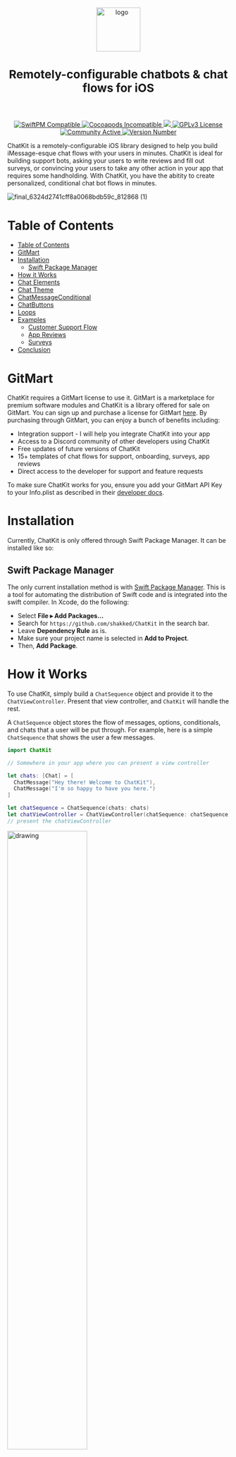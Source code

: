
<p align="center">
  <br />
  <img src=https://github.com/shakked/ChatKit/blob/main/ChatKit@3x.png?raw=true alt="logo" height="100px" />
  <h3 style="font-size:26" align="center">Remotely-configurable chatbots & chat flows for iOS</h3>
  <br />
</p>

<p align="center">
  <a href="https://www.notion.so/gitmart/Using-a-GitMart-Library-1e43cbfa8d6f4aeb88da603dd2b776b9#4522280846b149ad9d057fb18fd09273">
    <img src="https://img.shields.io/badge/SwiftPM-Compatible-brightgreen" alt="SwiftPM Compatible">
  </a>
  <a href="#">
    <img src="https://img.shields.io/badge/Pod-Incompatible-red" alt="Cocoapods Incompatible">
  </a>
  <a href="https://gitmart.co/">
    <img src="https://img.shields.io/badge/iOS%20Version-%3E%3D%2014.0-blueviolet">
  </a>
  <a href="https://github.com/shakked/ChatKit/blob/main/LICENSE.md">
    <img src="https://img.shields.io/badge/License-GPLv3-blue" alt="GPLv3 License">
  </a>
  <a href="https://www.notion.so/gitmart/License-860ab94179ce4e4785621aa33c600de8">
    <img src="https://img.shields.io/badge/GitMart-available-green" alt="Community Active">
  </a>
  <a href="#">
    <img src="https://img.shields.io/github/v/tag/shakked/chatkit" alt="Version Number">
  </a>
</p>

ChatKit is a remotely-configurable iOS library designed to help you build iMessage-esque chat flows with your users in minutes. ChatKit is ideal for building support bots, asking your users to write reviews and fill out surveys, or convincing your users to take any other action in your app that requires some handholding. With ChatKit, you have the abitity to create personalized, conditional chat bot flows in minutes. 

![final_6324d2741cff8a0068bdb59c_812868 (1)](https://user-images.githubusercontent.com/5383089/190785321-e0af5d4a-1501-432b-9f0e-451eefbfd338.gif)

# Table of Contents
- [Table of Contents](#table-of-contents)
- [GitMart](#gitmart)
- [Installation](#installation)
  - [Swift Package Manager](#swift-package-manager)
- [How it Works](#how-it-works)
- [Chat Elements](#chat-elements)
- [Chat Theme](#chat-theme)
- [ChatMessageConditional](#chatmessageconditional)
- [ChatButtons](#chatbuttons)
- [Loops](#loops)
- [Examples](#examples)
  - [Customer Support Flow](#customer-support-flow)
  - [App Reviews](#app-reviews)
  - [Surveys](#surveys)
- [Conclusion](#conclusion)

# GitMart
ChatKit requires a GitMart license to use it. GitMart is a marketplace for premium software modules and ChatKit is a library offered for sale on GitMart. You can sign up and purchase a license for GitMart [here](https://app.gitmart.co/library/63236af27c2d722951b52995). By purchasing through GitMart, you can enjoy a bunch of benefits including:
* Integration support - I will help you integrate ChatKit into your app
* Access to a Discord community of other developers using ChatKit
* Free updates of future versions of ChatKit
* 15+ templates of chat flows for support, onboarding, surveys, app reviews
* Direct access to the developer for support and feature requests

To make sure ChatKit works for you, ensure you add your GitMart API Key to your Info.plist as described in their [developer docs](https://www.notion.so/GitMart-Documentation-dca2340af04f4346996194e26322d3a3).


# Installation
Currently, ChatKit is only offered through Swift Package Manager. It can be installed like so:

## Swift Package Manager
The only current installation method is with [Swift Package Manager](https://swift.org/package-manager/). This is a tool for automating the distribution of Swift code and is integrated into the swift compiler. In Xcode, do the following:

- Select **File ▸ Add Packages...**
- Search for `https://github.com/shakked/ChatKit` in the search bar.
- Leave **Dependency Rule** as is.
- Make sure your project name is selected in **Add to Project**.
- Then, **Add Package**.

# How it Works
To use ChatKit, simply build a `ChatSequence` object and provide it to the `ChatViewController`. Present that view controller, and `ChatKit` will handle the rest.

A `ChatSequence` object stores the flow of messages, options, conditionals, and chats that a user will be put through. For example, here is a simple `ChatSequence` that shows the user a few messages.

```swift
import ChatKit

// Somewhere in your app where you can present a view controller

let chats: [Chat] = [
  ChatMessage("Hey there! Welcome to ChatKit"),
  ChatMessage("I'm so happy to have you here.")
]

let chatSequence = ChatSequence(chats: chats)
let chatViewController = ChatViewController(chatSequence: chatSequence, theme: .lightMode)
// present the chatViewController
```

<img src="https://gitmart.nyc3.cdn.digitaloceanspaces.com/ezgif-1-1ca23ab804.gif" alt="drawing" width="60%"/>

It's that simple. ChatKit will estimate reading times for various messages and send them at a natural cadence. 

Here, you can show some banter that the user of your app would be able to witness.

```swift
// inside a view controller
let chats: [Chat] = [
   ChatMessage("Hey there! Welcome to ChatKit"), // a message that we sent to the user
   ChatUserMessage("Thanks for having me!"),     // a message that looks like the user sent it
   ChatMessage("Of course!"),                    // a message that we sent to the user
   ChatUserMessage("This is pretty cool!"),      // a message that looks like the user sent it
   ChatMessage("I know! Watch this..."),         // ... 
   ChatFallingEmojis(emoji: "🥳"),               // shows falling emojis over the chat
   ChatShowCancelButton(),                       // displays the hidden cancel button so the user can dismiss
]
var theme = ChatTheme.darkMode                   // we chose a preset theme in chatKit
theme.hidesCancelButtonOnStart = true            // customize the theme to hide the cancel button on open
let chatSequence = ChatSequence(chats: chats)    // initialize our chat sequence with our chats
chatSequence.readingSpeed = 1.5                  // we set the reading speed to 1.0 (defaults to 1.0)
let chatViewController = ChatViewController(chatSequence: chatSequence, theme: theme) 
chatViewController.modalPresentationStyle = .fullScreen
present(chatViewController, animated: true)
```

<img src="https://gitmart.nyc3.cdn.digitaloceanspaces.com/ezgif-1-742d3ff52c.gif" alt="example" width="60%">

Now, you should have a basic understanding of how to build chat sequences/flows. Below you'll find all of the Chat elements that can be used inside a chat sequence (an array of `[Chat]` structs).


# Chat Elements
All of the following elements can be used in your `ChatSequence`. Below, there are two types of `Chat` structs:
* UI-Related - display something in the UI including messages or buttons
* Instructions - instructions that are executed when the `ChatSequence` gets to them, like showing a cancel button, dismissing the chat screen, etc.

| Element  | Screenshot | Explanation  |
| -------- |-------------|-----|
| `ChatMessage` | ![](https://i.imgur.com/GFA4Tea.png) | a standard message that comes from the app to the user (appears as if you were receiving a message from a friend) |
| `ChatUserMessage` | ![](https://i.imgur.com/bN5szdb.png)  | a message that appears to come from the user in response to the app |
| `ChatRandomMessage` | N/A | a standard message, but you can provide different options and one will randomly be chosen every time its run |
| `ChatMessageConditional` | ![](https://i.imgur.com/FTSr145.png) | a message that gives the user a few different options (which will appear as buttons), where you also provide alternative "child" `Chat` arrays that will be executed depending on which button the user presses |
| `ChatButton` | ![](https://i.imgur.com/D8XkJwn.png) | a message that gives the users buttons to press, where the button triggers a custom block that you can provide to do things like opening a URL, showing a review prompt, or showing a form |
| `ChatButtons` | ![](https://i.imgur.com/I8HCbWN.png) | presents multiple `ChatButton` structs to give the user multiple choices |
| `ChatRunLogic` | N/A | instruction that lets you run an arbitrary piece of logic / code in the middle of a chat sequence |
| `ChatShowCancelButton` | N/A | instruction that will display a presumably hidden cancel button |
| `ChatFallingEmojis` | ![](https://i.imgur.com/7fh1VZA.gif) | displays falling emojis |
| `ChatLoopStart` and `ChatLoopEnd` | ![](https://gitmart.nyc3.cdn.digitaloceanspaces.com/ezgif-1-00ef171469.gif) | instruction that lets you create loops, for example in a customer support flow, after the user reaches the end of a query, go back to the top and ask them if they have any other questions|
| `ChatDelay` | N/A | instruction that delays the chat sequence for a provided amount of seconds, useful |
| `ChatOpenURL` | N/A | instruction that opens a url in either a SafariViewController or in Safari |

# Chat Theme 
The `ChatTheme` struct is what tells `ChatKit` how to display your chat interface. This struct is passed into the `ChatViewController` and can be heavily customized. 

ChatKit provides a handful of themes for the chat UI including:
* `ChatTheme.lightMode` - mirrors iOS light-mode iMessage UI
* `ChatTheme.darkMode` - mirrors iOS dark-mode iMessage UI
* `ChatTheme.twitter` - mirrors Twitter DMs look
* `ChatTheme.bigText` - iOS light-mode theme but with larger text

If you don't want to use a standard theme, you can customize all of the following fields in your `ChatTheme`:

```swift
public struct ChatTheme {
  public var hidesCancelButtonOnStart: Bool = true

  // Avatars
  public var profilePicture: UIImage
  public var meTextColor: UIColor 
  public var meBackgroundColor: UIColor

  // Chat Bubbles
  public var meBubbleColor: UIColor
  public var meBubbleTextColor: UIColor
  public var appBubbleColor: UIColor
  public var appBubbleTextColor: UIColor
  public var bubbleFont: UIFont
  public var bubbleCornerRadius: CGFloat

  public var backgroundColor: UIColor
  public var chatViewCornerRadius: CGFloat
  public var chatViewBackgroundColor: UIColor

  // Button colors
  public var buttonBackgroundColor: UIColor
  public var buttonTextColor: UIColor
  public var buttonFont: UIFont
  public var buttonCornerRadius: CGFloat

  // X Button color
  public var xButtonTintColor: UIColor
}
```

To customize a theme, do the following:
```swift
var chatTheme: ChatTheme = ChatTheme() // defaults to .lightMode
chatTheme.meTextColor = UIColor.purple
chatTheme.buttonCornerRadius = 12.0
// ...

// You can also customize one of our themes
var darkMode: ChatTheme = ChatTheme.darkMode
darkMode.meTextColor = UIColor.orange
// and so on...

```
Feel free to experiment and create your own themes to match the UI of your app. These are pretty intutive, so I won't go into too much detail. 


# ChatMessageConditional
`ChatMessageConditional ` structs are some of the most versatile in `ChatKit` because they allow you build interactive flows with the user. You can take their answers into account and guide them accordingly.

`ChatMessageConditional` chats take an array of `ChatOption` structs, where each `ChatOption` indicates a path the user can select. Each `ChatOption` also has a series of chats that will be executed if the user chooses that option.

The initializer for `ChatMessageConditional` looks like this:

    public init(_ message: String, options: [ChatOption])

Here's an example that shows a conditional with two `ChatOptions` where each `ChatOption` has a response after the user selects their choice.

```swift
let chats: [Chat] = [
  ChatMessageConditional("How are you today?", options: [
    // Good
    ChatOption("Good", chats: [
        // If the user taps "Good", we'll respond with the below two chats
        ChatMessage("I'm glad to hear you are good!"),
        ChatMessage("Feeling good is always good."),
    ]),
    // Bad
    ChatOption("Bad", chats: [
        // If the user taps 'Bad', we'll respond with the following chat
        ChatMessage("Oh no. I'm sorry to hear you are feeling bad")
    ])
  ])
]
```

This `ChatMessageConditional` provides two options that will appear as buttons in the UI: "Good" and "Bad". Each of those options then has `child` `Chat`'s, that prepare a response to what the user said. Now, those responses could actually be multiple parts, and you could continue an entire sequence from there.

What makes `ChatKit` so powerful though, is that you can continue branching the messages, as the array of messages you can provide can be _any_ kind of chat. For example, you could ask a follow up question:

```swift
let chats: [Chat] = [
  ChatMessageConditional(message: "How's are you today?", options: [
    // Amazing
    ChatOption("Good", chats: [
        // If the user taps "Good", we'll response with the below two chats
        ChatMessage("I'm glad to hear you are good!"),
        ChatMessage("Feeling good is always good."),
        ChatMessageConditional("What is making you feel good?", options: [
          ChatOption("Great Weather", chats: [
            ChatMessage("The weather truly is great.")
          ]),
          ChatOption("I Slept Well", chats: [
            ChatMessage("Sleeping well is so important.")
          ]),
        ])
    ]),
    // Bad
    ChatOption("Bad", chats: [
        ChatMessage("Oh no. I'm sorry to hear you are feeling bad")
    ])
  ]),
  ChatMessage("Thanks for chatting!"),
  ChatFallingEmojis(emoji: "😀")
]
```
Here, when the user indicates that they are feeling good, we send a follow up question to ask them why they are feeling good. This allows you to build some really complex flows. 

You might be wondering, what happens after we get to the end of the second `ChatMessageConditional` - well, at that point, `ChatKit` will work back up the chain and go to the `Thanks for chatting!` message and then send some falling emojis. This allows you to ask follow up questions, but rejoin the prior sequence once you get to the end of the questions. 

# ChatButtons

`ChatButton` is another very useful type of `Chat` struct. It allows you to present the user with buttons that run a block of code when the button is tapped. 

```swift
let chats: [Chat] = [
  ChatMessage("Please write us an app review."),
  ChatButton(title: "Write Review", image: UIImage(named: "Checkmark Icon")!, tapped: { [unowned self] viewController in
    UIApplication.shared.open(URL(string: "https://apps.apple.com/us/app/hashtag-expert/id1256222789")!)
  }),
]
```

You can also present an array of buttons using `ChatButtons`. `ChatButtons` also optionally takes a message parameter. Note, if you want to add additional logic when the user tap's `No Thanks`, it is recommended to use a `ChatMessageConditional`. This is the key difference between `ChatButtons` and `ChatMessageConditional`. Theoretically, you can accomplish almost the same things with both. For example, the below logic will run a block of code after either `ChatOption` is picked using the `ChatRunLogic`. 

`ChatButtons` are ideal for when you know there isn't subsequent logic that you want to run. (Though I acknowledge there probably isn't a use for both in this SDK, who knows, maybe I'll simplify in the future!).

```swift
    let chats: [Chat] = [
      ChatMessageConditional("How are you today?", options: [
        // Good
        ChatOption("Good", chats: [
            ChatRunLogic({ controller in
              // open a view controller or do something
            })
        ]),
        // Bad
        ChatOption("Bad", chats: [
            ChatRunLogic({ controller in
              // open a view controller or do something
            })
        ])
      ])
    ]
  
```

These two examples 👆👇 do basically the same thing, but the above one lets you continue to add additional functionality. Up to you to choose which.

```swift
    let chats: [Chat] = [
      ChatButtons("How are you today?", options: [
        // Good
        ChatButton(title: "Good", image: nil, tapped: { controller in
          // open a view controller or do something
        }),
        // Bad
        ChatButton(title: "Bad", image: nil, tapped: { controller in
          // open a view controller or do something
        }),
      ])
    ]
```

# Loops
Loops are a fantastic tool for building customer support bots. A loop lets you repeat a series of chats, while still allowing the user to exit if they wish. For example, here's how you could use loops to build a repeating chat:

```swift
  let chats: [Chat] = [
    ChatLoopStart(id: "loop"),
    ChatMessageConditional("What do you want to make it rain?", options: [
        ChatOption("Dogs", chats: [
            ChatFallingEmojis(emoji: "🐶")
        ]),
        ChatOption("Cats", chats: [
            ChatFallingEmojis(emoji: "🐱")
        ])
    ]),
    ChatLoopEnd(id: "loop")
  ]
```
After the user chooses whether to make it rain cats or dogs, the chat will go back to the original question. This is very powerful as you can use it to let users continue to navigate different flows and options in your sequence. (You can see some examples below to see the true power of loops).

# Examples

## Customer Support Flow
ChatKit is an excellent way to save your company some customer support hours. Often times, 90% of support tickets fall into the same few buckets. With a flow like the one below, you can let the user answer their own questions easily, without involving your ticket system and customer support person. And best of all, it's native. With a ChatBot built using Intercom or some other service, you can't trigger native iOS functions when the user responses to certain queries. Whereas below, you can literally show them the refund dialogue or restore their purchases, instead of giving them instructions on how to do it.
```swift
  let chats: [Chat] = [
    ChatMessage("Hey, I'm Zach, a customer support agent."),
    ChatMessage("I'm going to do my best to help you"),
    ChatLoopStart(id: "loop"),
    ChatMessageConditional("Which of these applies?", options: [
        ChatOption("Refunds", chats: [
            ChatRunLogic(block: { _ in
                UIApplication.shared.open(URL(string: "https://apps.apple.com/us/app/hashtag-expert/id1256222789")!)
            }),
            ChatFallingEmojis(emoji: "💸")
        ]),
        ChatOption("Tech Support", chats: [
            ChatMessageConditional("Where are you have technical problems?", options: [
                ChatOption("App", chats: [
                    ChatMessage("Aha. Here's a support article"),
                    ChatButton(title: "Open Article", image: nil, tapped: { _ in
                        // open article
                    })
                ]),
                ChatOption("Website", chats: [
                    ChatMessage("Let me direct you to our FAQs.."),
                    ChatButton(title: "Open FAQs", image: nil, tapped: { _ in
                        // open FAQs
                    })
                ]),
                ChatOption("Watch App", chats: [
                    ChatMessage("We actually don't have a Watch app yet, interested in the beta?"),
                    ChatMessageConditional("", options: [
                        ChatOption("Yes", chats: [
                            ChatRunLogic(block: { _ in
                                // open up typeform to put name on list
                            })
                        ]),
                        ChatOption("Nope!", chats: [
                            ChatMessage("Aha, I totally get that")
                        ])
                    ])
                ]),
            ]),
        ]),
        ChatOption("Get in Touch", chats: [
            ChatMessageConditional("How do you want to contact us?", options: [
                ChatOption("Email", chats: [
                    ChatMessage("Sure, I'll open up that UI for you."),
                    ChatRunLogic(block: { _ in
                        // open email UI
                    })
                ]),
                ChatOption("Call", chats: [
                    ChatMessage("Great. Our number is 1800-555-5555."),
                    ChatMessage("I'll start the call for you."),
                    ChatRunLogic(block: { _ in
                        // start the call
                    })
                ])
            ])
        ])
    ]),
    ChatMessageConditional("Is there anything else I can help you with?", options: [
        ChatOption("Yes", chats: [
            ChatLoopEnd(id: "loop") // LOOP
        ]),
        ChatOption("No", chats: [
            ChatMessage("Okay, have a great day!"),
        ])
    ]),
    ChatFallingEmojis(emoji: "🔥"),
    ChatDismiss(after: 10.0),
  ]
```

## App Reviews
This is perhaps the best use of ChatKit. Getting written reviews is one of the most challenging things to do as an app developer. Written reviews help you get more downloads as they convince prospecting users why they should download your app. This flow below takes the user through a short journey, and adds additional context and color as to why them writing a review would be so helpful. Also, it links to the App Store listing rather than just showing the `requestReview()` prompt. This makes it more likely the user will write a review and not just rate the app.
```swift
let reviews: [Chat] = [
  ChatMessage("Hey John, how are ya!"),
  ChatMessage("This is Zach, the founder of ChatKit."),
  ChatMessageConditional("I have a quick question for you, do you have a minute?", options: [
      ChatOption("Sure", chats: [
          ChatMessage("Okay, so recently, we've been getting some 1 star reviews on the app."),
          ChatMessage("It really stinks, I try so hard to get good ratings, but it just doesn't work!"),
          ChatMessageConditional("You ever try really hard and still not get something?", options: [
              ChatOption("Yes, I understand", chats: [
                  ChatMessage("Exactly!")
              ]),
              ChatOption("No, you are crazy.", chats: [
                  ChatMessage("Lol. Maybe a little")
              ])
          ]),
          ChatMessage("So here's my question..."),
          ChatMessageConditional("Can you take 2 minutes out of your day to write us a review?", options: [
              ChatOption("Sure", chats: [
                  ChatMessage("Omg. You are a lifesaver!"),
                  ChatMessage("Here's the link, thank you so much!"),
                  ChatButton(title: "Write Review", image: UIImage(systemName: "square.and.pencil")!, tapped: { _ in
                      if let url = URL(string: "itms-apps://itunes.apple.com/WebObjects/MZStore.woa/wa/viewContentsUserReviews?id=1256222789&onlyLatestVersion=true&pageNumber=0&sortOrdering=1&type=Purple+Software") {
                          if UIApplication.shared.canOpenURL(url) {
                              UIApplication.shared.open(url, options: [:], completionHandler: nil)
                          }
                      }
                  })
              ]),
              ChatOption("No, I'm busy", chats: [
                  ChatMessage("Aha, I totally get that. Let me let you out of here so you can get back to your life."),
                  ChatMessage("... where is that darn button"),
                  ChatMessage("There it is!"),
                  ChatShowCancelButton()
              ])
          ])
      ]),
      ChatOption("Nope", chats: [
          ChatMessage("Ah okay, no problem. I'll let you get back to it."),
          ChatMessage("Let me toggle that darn dismiss button for you..."),
          ChatShowCancelButton(),
          ChatMessage("There it is. Half a great day!"),
          ChatFallingEmojis(emoji: "😄")
      ])
  ])
]
```

## Surveys
ChatKit is a great tool for getting people to answer surveys. Right now, it's not completely optimizmed for actually giving surveys itself, but you can easily link to a Typeform or Google Form. In testing, opt-in rates for surveys will be much higher when you take the user through a personalized journey below versus just emailing someone a "we want your opinion" survey.
```swift
let survey: [Chat] = [
  ChatMessage("Hey Paul, this is Zach, the founder of ChatKit."),
  ChatUserMessage("Hey Zach, this is Paul... a user of ChatKit"),
  ChatMessage("Ah, hello there good friend!"),
  ChatMessage("Now, you're probably wondering why I brought you here."),
  ChatUserMessage("I could not be less curious about why you brought me here."),
  ChatMessage("Yes yes, with patience, you shall learn."),
  ChatMessage("Well, it's simple. I'm trying to figure out ..."),
  ChatMessage("I'm embarrassed to say it."),
  ChatMessageConditional(options: [
      ChatOption("Spit it out", chats: [
          ChatMessage("Ah! Fine.")
      ]),
      ChatOption("Don't be embarrassed", chats: [
          ChatMessage("Oh shucks, I will. You're a good person.")
      ]),
  ]),
  ChatMessage("Well, I'm trying to figure out how much to charge for my app."),
  ChatMessage("Accordingy to my *fancy* data, you are a paying user."),
  ChatMessageConditional("Are you?", options: [
      ChatOption("Yes, I pay", chats: [
         ChatMessage("Wow, thank you for your support!"),
         ChatMessage("Okay, can I borrow two mintues of your time?"),
         ChatMessageConditional(options: [
          ChatOption("Lol. No.", chats: [
              ChatMessage("Fine. No need to be sassy. Feel free to leave!"),
              ChatShowCancelButton()
          ]),
          ChatOption("Sure!", chats: [
              ChatMessage("Ah, thank you so much, you are a lifesaver!"),
              ChatMessage("So here's a quick survey, it only has 3 questions."),
              ChatMessage("It would help me so much if you filled this out."),
              ChatButton(title: "Open Survey", image: UIImage(systemName: "checkmark.circle.fill")!, tapped: { controller in
                  if let url = URL(string: "https://www.typeform.com/") {
                      if UIApplication.shared.canOpenURL(url) {
                          UIApplication.shared.open(url, options: [:], completionHandler: nil)
                      }
                  }
              }),
              ChatMessage("Thank you so much!"),
              ChatShowCancelButton(),
          ])
         ])
      ]),
      ChatOption("No, I do not pay", chats: [
          ChatMessage("Ah, it appears there has been a mistake."),
          ChatMessage("You are free to go!"),
          ChatShowCancelButton(),
      ]),
  ])
]
```

# Conclusion
ChatKit is designed to make your life easier. If you have any feature ideas, feel free to open an issue or get in touch with me directly on GitMart.